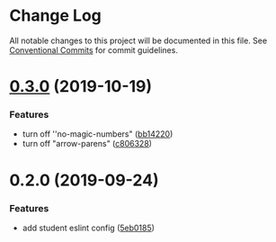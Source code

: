 # Change Log

All notable changes to this project will be documented in this file.
See [Conventional Commits](https://conventionalcommits.org) for commit guidelines.

# [0.3.0](https://github.com/OperationSpark/eslint-config/compare/@operationspark/eslint-config-student@0.2.0...@operationspark/eslint-config-student@0.3.0) (2019-10-19)


### Features

* turn off ''no-magic-numbers" ([bb14220](https://github.com/OperationSpark/eslint-config/commit/bb14220))
* turn off "arrow-parens" ([c806328](https://github.com/OperationSpark/eslint-config/commit/c806328))





# 0.2.0 (2019-09-24)


### Features

* add student eslint config ([5eb0185](https://github.com/OperationSpark/eslint-config/commit/5eb0185))
